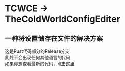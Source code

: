 # TCWCE -> TheColdWorldConfigEditer
## 一种将设置储存在文件的解决方案

这是Rust代码部分的Release分支<br>
此处不会出现任何其他语言的代码<br>
如果你想查看最新的代码，点击[这里](https://github.com/TheColdWorld/TCWCE-Project/tree/main)